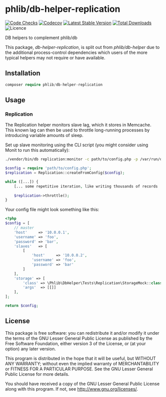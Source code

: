 # phlib/db-helper-replication

[![Code Checks](https://img.shields.io/github/workflow/status/phlib/db-helper-replication/CodeChecks?logo=github)](https://github.com/phlib/db-helper-replication/actions/workflows/code-checks.yml)
[![Codecov](https://img.shields.io/codecov/c/github/phlib/db-helper-replication.svg?logo=codecov)](https://codecov.io/gh/phlib/db-helper-replication)
[![Latest Stable Version](https://img.shields.io/packagist/v/phlib/db-helper-replication.svg?logo=packagist)](https://packagist.org/packages/phlib/db-helper-replication)
[![Total Downloads](https://img.shields.io/packagist/dt/phlib/db-helper-replication.svg?logo=packagist)](https://packagist.org/packages/phlib/db-helper-replication)
![Licence](https://img.shields.io/github/license/phlib/db-helper-replication.svg)

DB helpers to complement phlib/db

This package, *db-helper-replication*, is split out from *phlib/db-helper*
due to the additional process-control dependencies which users of the more
typical helpers may not require or have available.

## Installation

```php
composer require phlib/db-helper-replication
```

## Usage

### Replication

The Replication helper monitors slave lag, which it stores in Memcache. This
known lag can then be used to throttle long-running processes by introducing
variable amounts of sleep.

Set up slave monitoring using the CLI script (you might consider using Monit to
run this automatically):

```sh
./vendor/bin/db replication:monitor -c path/to/config.php -p /var/run/db-replication.pid -d start
```

```php
$config = require 'path/to/config.php';
$replication = Replication::createFromConfig($config);

while ([...]) {
    [... some repetitive iteration, like writing thousands of records ...]
    
    $replication->throttle();
}
```

Your config file might look something like this:

```php
<?php
$config = [
    // master
    'host'     => '10.0.0.1',
    'username' => 'foo',
    'password' => 'bar',
    'slaves'   => [
        [
            'host'     => '10.0.0.2',
            'username' => 'foo',
            'password' => 'bar'
        ]
    ],
    'storage' => [
        'class' => \Phlib\DbHelper\Tests\Replication\StorageMock::class,
        'args'  => [[]]
    ],
];

return $config;
```

## License

This package is free software: you can redistribute it and/or modify
it under the terms of the GNU Lesser General Public License as published by
the Free Software Foundation, either version 3 of the License, or
(at your option) any later version.

This program is distributed in the hope that it will be useful,
but WITHOUT ANY WARRANTY; without even the implied warranty of
MERCHANTABILITY or FITNESS FOR A PARTICULAR PURPOSE.  See the
GNU Lesser General Public License for more details.

You should have received a copy of the GNU Lesser General Public License
along with this program.  If not, see <http://www.gnu.org/licenses/>.
